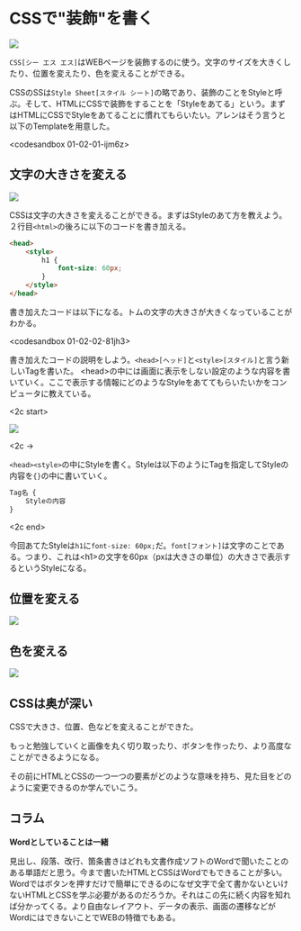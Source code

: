 # CSSで"装飾"を書く

![][image-1]

`CSS[シー エス エス]`はWEBページを装飾するのに使う。文字のサイズを大きくしたり、位置を変えたり、色を変えることができる。

CSSのSSは`Style Sheet[スタイル シート]`の略であり、装飾のことをStyleと呼ぶ。そして、HTMLにCSSで装飾をすることを「Styleをあてる」という。まずはHTMLにCSSでStyleをあてることに慣れてもらいたい。アレンはそう言うと以下のTemplateを用意した。

<codesandbox 01-02-01-ijm6z>

## 文字の大きさを変える

![][image-2]

CSSは文字の大きさを変えることができる。まずはStyleのあて方を教えよう。２行目`<html>`の後ろに以下のコードを書き加える。

```html
<head>
	<style>
		h1 {
			font-size: 60px;
		}
	</style>
</head>
```

書き加えたコードは以下になる。トムの文字の大きさが大きくなっていることがわかる。

<codesandbox 01-02-02-81jh3>

書き加えたコードの説明をしよう。`<head>[ヘッド]`と`<style>[スタイル]`と言う新しいTagを書いた。
\<head\>の中には画面に表示をしない設定のような内容を書いていく。ここで表示する情報にどのようなStyleをあててもらいたいかをコンピュータに教えている。

<2c start>

![][image-3]

<2c ->

`<head><style>`の中にStyleを書く。Styleは以下のようにTagを指定してStyleの内容を`{}`の中に書いていく。
```html
Tag名 {
	Styleの内容
}
```

<2c end>

今回あてたStyleは`h1`に`font-size: 60px;`だ。`font[フォント]`は文字のことである。つまり、これは\<h1\>の文字を60px（pxは大きさの単位）の大きさで表示するというStyleになる。

## 位置を変える

![][image-4]

## 色を変える

![][image-5]

## CSSは奥が深い

CSSで大きさ、位置、色などを変えることができた。

もっと勉強していくと画像を丸く切り取ったり、ボタンを作ったり、より高度なことができるようになる。

その前にHTMLとCSSの一つ一つの要素がどのような意味を持ち、見た目をどのように変更できるのか学んでいこう。

## コラム

**Wordとしていることは一緒**

見出し、段落、改行、箇条書きはどれも文書作成ソフトのWordで聞いたことのある単語だと思う。今まで書いたHTMLとCSSはWordでもできることが多い。Wordではボタンを押すだけで簡単にできるのになぜ文字で全て書かないといけないHTMLとCSSを学ぶ必要があるのだろうか。それはこの先に続く内容を知れば分かってくる。より自由なレイアウト、データの表示、画面の遷移などがWordにはできないことでWEBの特徴でもある。

[image-1]:	https://github.com/kazukitash/static-website-course/raw/master/images/02-css.png
[image-2]:	https://github.com/kazukitash/static-website-course/raw/master/images/02-big-font.png
[image-3]:	https://github.com/kazukitash/static-website-course/raw/master/images/02-style-rule.png
[image-4]:	https://github.com/kazukitash/static-website-course/raw/master/images/02-any-place.png
[image-5]:	https://github.com/kazukitash/static-website-course/raw/master/images/02-many-color.png
